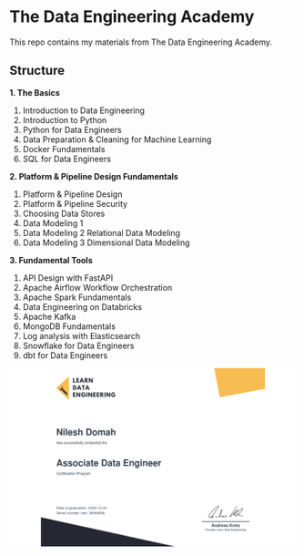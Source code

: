# The Data Engineering Academy
This repo contains my materials from The Data Engineering Academy.

## Structure
**1. The Basics**
1. Introduction to Data Engineering
2. Introduction to Python
3. Python for Data Engineers
4. Data Preparation & Cleaning for Machine Learning
5. Docker Fundamentals
6. SQL for Data Engineers

**2. Platform & Pipeline Design Fundamentals**
1. Platform & Pipeline Design
2. Platform & Pipeline Security
3. Choosing Data Stores
4. Data Modeling 1
5. Data Modeling 2 Relational Data Modeling
6. Data Modeling 3 Dimensional Data Modeling

**3. Fundamental Tools**
1. API Design with FastAPI
2. Apache Airflow Workflow Orchestration
3. Apache Spark Fundamentals
4. Data Engineering on Databricks
5. Apache Kafka
6. MongoDB Fundamentals
7. Log analysis with Elasticsearch
8. Snowflake for Data Engineers
9. dbt for Data Engineers

![cert](https://github.com/ndomah/The-Data-Engineering-Academy/blob/main/certificate-of-completion-for-data-engineering-certification.jpg)
